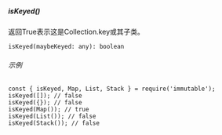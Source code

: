 ##### isKeyed\(\)

返回True表示这是Collection.key或其子类。

```
isKeyed(maybeKeyed: any): boolean
```

###### 示例

```
const { isKeyed, Map, List, Stack } = require('immutable');
isKeyed([]); // false
isKeyed({}); // false
isKeyed(Map()); // true
isKeyed(List()); // false
isKeyed(Stack()); // false
```




